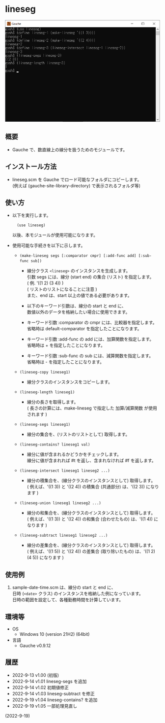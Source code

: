 # lineseg

![image](image.png)

## 概要
- Gauche で、数直線上の線分を扱うためのモジュールです。


## インストール方法
- lineseg.scm を Gauche でロード可能なフォルダにコピーします。  
  (例えば (gauche-site-library-directory) で表示されるフォルダ等)


## 使い方
- 以下を実行します。
  ```
    (use lineseg)
  ```
  以後、本モジュールが使用可能になります。

- 使用可能な手続きを以下に示します。
  - `(make-lineseg segs [:comparator cmpr] [:add-func add] [:sub-func sub])`
    - 線分クラス `<lineseg>` のインスタンスを生成します。  
      引数 segs には、線分 (start end) の集合 (リスト) を指定します。  
      ( 例. '((1 2) (3 4)) )  
      ( リストのリストになることに注意 )  
      また、end は、start 以上の値である必要があります。

    - 以下のキーワード引数は、線分の start と end に、  
      数値以外のデータを格納したい場合に使用できます。

    - キーワード引数 :comparator の cmpr には、比較器を指定します。  
      省略時は default-comparator を指定したことになります。

    - キーワード引数 :add-func の add には、加算関数を指定します。  
      省略時は + を指定したことになります。

    - キーワード引数 :sub-func の sub には、減算関数を指定します。  
      省略時は - を指定したことになります。

  - `(lineseg-copy lineseg1)`
    - 線分クラスのインスタンスをコピーします。

  - `(lineseg-length lineseg1)`
    - 線分の長さを取得します。  
      ( 長さの計算には、make-lineseg で指定した 加算/減算関数 が使用されます )

  - `(lineseg-segs lineseg1)`
    - 線分の集合を、(リストのリストとして) 取得します。

  - `(lineseg-contains? lineseg1 val)`
    - 線分に値が含まれるかどうかをチェックします。  
      線分に値が含まれれば #t を返し、含まれなければ #f を返します。

  - `(lineseg-intersect lineseg1 lineseg2 ...)`
    - 線分の積集合を、(線分クラスのインスタンスとして) 取得します。  
      ( 例えば、'((1 3)) と '((2 4)) の積集合 (共通部分) は、'((2 3)) になります )

  - `(lineseg-union lineseg1 lineseg2 ...)`
    - 線分の和集合を、(線分クラスのインスタンスとして) 取得します。  
      ( 例えば、'((1 3)) と '((2 4)) の和集合 (合わせたもの) は、'((1 4)) になります )

  - `(lineseg-subtract lineseg1 lineseg2 ...)`
    - 線分の差集合を、(線分クラスのインスタンスとして) 取得します。  
      ( 例えば、'((1 5)) と '((2 4)) の差集合 (取り除いたもの) は、'((1 2) (4 5)) になります )


## 使用例
1. sample-date-time.scm は、線分の start と end に、  
   日時 (`<date>` クラス) のインスタンスを格納した例になっています。  
   日時の範囲を設定して、各種勤務時間を計算しています。


## 環境等
- OS
  - Windows 10 (version 21H2) (64bit)
- 言語
  - Gauche v0.9.12

## 履歴
- 2022-9-13  v1.00 (初版)
- 2022-9-14  v1.01 lineseg-segs を追加
- 2022-9-14  v1.02 初期値修正
- 2022-9-14  v1.03 lineseg-subtract を修正
- 2022-9-19  v1.04 lineseg-contains? を追加
- 2022-9-19  v1.05 一部処理見直し


(2022-9-19)
